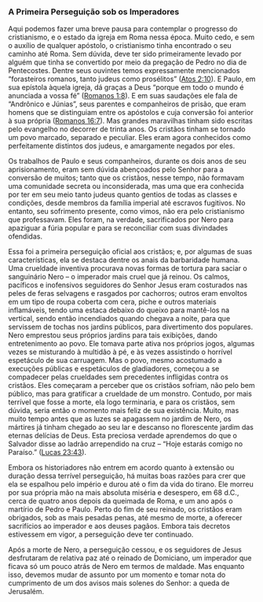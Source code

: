 ### A Primeira Perseguição sob os Imperadores 

Aqui podemos fazer uma breve pausa para contemplar o progresso do cristianismo, e o estado da igreja em Roma nessa época. Muito cedo, e sem o auxílio de qualquer apóstolo, o cristianismo tinha encontrado o seu caminho até Roma. Sem dúvida, deve ter sido primeiramente levado por alguém que tinha se convertido por meio da pregação de Pedro no dia de Pentecostes. Dentre seus ouvintes temos expressamente mencionados “forasteiros romanos, tanto judeus como prosélitos” ([Atos 2:10](http://bibliaonline.com.br/acf/atos/2/10)). E Paulo, em sua epístola àquela igreja, dá graças a Deus “porque em todo o mundo é anunciada a vossa fé” ([Romanos 1:8](http://bibliaonline.com.br/acf/rm/1/8)). E em suas saudações ele fala de “Andrônico e Júnias”, seus parentes e companheiros de prisão, que eram homens que se distinguiam entre os apóstolos e cuja conversão foi anterior à sua própria ([Romanos 16:7](http://bibliaonline.com.br/acf/rm/16/7)). Mas grandes maravilhas tinham sido escritas pelo evangelho no decorrer de trinta anos. Os cristãos tinham se tornado um povo marcado, separado e peculiar. Eles eram agora conhecidos como perfeitamente distintos dos judeus, e amargamente negados por eles.

Os trabalhos de Paulo e seus companheiros, durante os dois anos de seu aprisionamento, eram sem dúvida abençoados pelo Senhor para a conversão de muitos; tanto que os cristãos, nesse tempo, não formavam uma comunidade secreta ou inconsiderada, mas uma que era conhecida por ter em seu meio tanto judeus quanto gentios de todas as classes e condições, desde membros da família imperial até escravos fugitivos. No entanto, seu sofrimento presente, como vimos, não era pelo cristianismo que professavam. Eles foram, na verdade, sacrificados por Nero para apaziguar a fúria popular e para se reconciliar com suas divindades ofendidas.

Essa foi a primeira perseguição oficial aos cristãos; e, por algumas de suas características, ela se destaca dentre os anais da barbaridade humana. Uma crueldade inventiva procurava novas formas de tortura para saciar o sanguinário Nero – o imperador mais cruel que já reinou. Os calmos, pacíficos e inofensivos seguidores do Senhor Jesus eram costurados nas peles de feras selvagens e rasgados por cachorros; outros eram envoltos em um tipo de roupa coberta com cera, piche e outros materiais inflamáveis, tendo uma estaca debaixo do queixo para mantê-los na vertical, sendo então incendiados quando chegava a noite, para que servissem de tochas nos jardins públicos, para divertimento dos populares. Nero emprestou seus próprios jardins para tais exibições, dando entretenimento ao povo. Ele tomava parte ativa nos próprios jogos, algumas vezes se misturando à multidão à pé, e às vezes assistindo o horrível espetáculo de sua carruagem. Mas o povo, mesmo acostumado a execuções públicas e espetáculos de gladiadores, começou a se compadecer pelas crueldades sem precedentes infligidas contra os cristãos. Eles começaram a perceber que os cristãos sofriam, não pelo bem público, mas para gratificar a crueldade de um monstro. Contudo, por mais terrível que fosse a morte, ela logo terminaria, e para os cristãos, sem dúvida, seria então o momento mais feliz de sua existência. Muito, mas muito tempo antes que as luzes se apagassem no jardim de Nero, os mártires já tinham chegado ao seu lar e descanso no florescente jardim das eternas delícias de Deus. Esta preciosa verdade aprendemos do que o Salvador disse ao ladrão arrependido na cruz – “Hoje estarás comigo no Paraíso.” ([Lucas 23:43](http://bibliaonline.com.br/acf/lc/23/43)).

Embora os historiadores não entrem em acordo quanto à extensão ou duração dessa terrível perseguição, há muitas boas razões para crer que ela se espalhou pelo império e durou até o fim da vida do tirano. Ele morreu por sua própria mão na mais absoluta miséria e desespero, em 68 d.C., cerca de quatro anos depois da queimada de Roma, e um ano após o martírio de Pedro e Paulo. Perto do fim de seu reinado, os cristãos eram obrigados, sob as mais pesadas penas, até mesmo de morte, a oferecer sacrifícios ao imperador e aos deuses pagãos. Embora tais decretos estivessem em vigor, a perseguição deve ter continuado.

Após a morte de Nero, a perseguição cessou, e os seguidores de Jesus desfrutaram de relativa paz até o reinado de Domiciano, um imperador que ficava só um pouco atrás de Nero em termos de maldade. Mas enquanto isso, devemos mudar de assunto por um momento e tomar nota do cumprimento de um dos avisos mais solenes do Senhor: a queda de Jerusalém.
